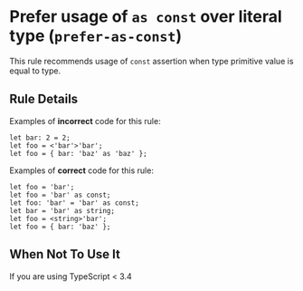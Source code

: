 Prefer usage of `as const` over literal type (`prefer-as-const`)
================================================================

This rule recommends usage of `const` assertion when type primitive value is equal to type.

Rule Details
------------

Examples of **incorrect** code for this rule:

    let bar: 2 = 2;
    let foo = <'bar'>'bar';
    let foo = { bar: 'baz' as 'baz' };

Examples of **correct** code for this rule:

    let foo = 'bar';
    let foo = 'bar' as const;
    let foo: 'bar' = 'bar' as const;
    let bar = 'bar' as string;
    let foo = <string>'bar';
    let foo = { bar: 'baz' };

When Not To Use It
------------------

If you are using TypeScript &lt; 3.4
